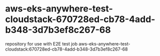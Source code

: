 # aws-eks-anywhere-test-cloudstack-670728ed-cb78-4add-b348-3d7b3ef8c267-68
repository for use with E2E test job aws-eks-anywhere-test-cloudstack:670728ed-cb78-4add-b348-3d7b3ef8c267-68
